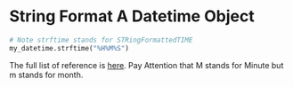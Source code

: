 # String Format A Datetime Object

```python
# Note strftime stands for STRingFormattedTIME
my_datetime.strftime("%H%M%S")
```

The full list of reference is [here](https://docs.python.org/2/library/datetime.html#strftime-strptime-behavior). Pay Attention that M stands for Minute but m stands for month.